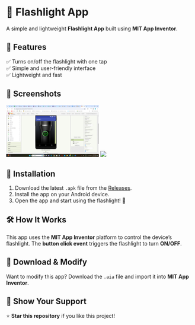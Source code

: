 # 🔦 Flashlight App

A simple and lightweight **Flashlight App** built using **MIT App Inventor**.

## 📱 Features
✅ Turns on/off the flashlight with one tap  
✅ Simple and user-friendly interface  
✅ Lightweight and fast  

## 📸 Screenshots
<img src="Screenshot (70).png" width="250"> <img src="images/screenshot2.png" width="250">

## 🚀 Installation
1. Download the latest `.apk` file from the [Releases](https://github.com/yourusername/Flashlight-App/releases).
2. Install the app on your Android device.
3. Open the app and start using the flashlight! 🔦

## 🛠️ How It Works
This app uses the **MIT App Inventor** platform to control the device’s flashlight. The **button click event** triggers the flashlight to turn **ON/OFF**.

## 📁 Download & Modify
Want to modify this app? Download the `.aia` file and import it into **MIT App Inventor**.

## 🌟 Show Your Support
⭐ **Star this repository** if you like this project!
